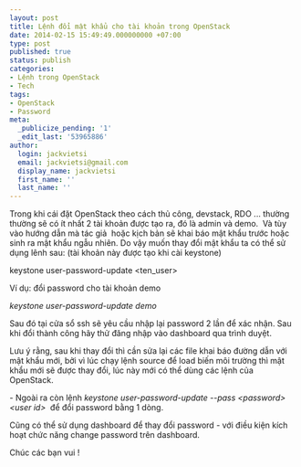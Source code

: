 ```yaml
---
layout: post
title: Lệnh đổi mật khẩu cho tài khoản trong OpenStack
date: 2014-02-15 15:49:49.000000000 +07:00
type: post
published: true
status: publish
categories:
- Lệnh trong OpenStack
- Tech
tags:
- OpenStack
- Password
meta:
  _publicize_pending: '1'
  _edit_last: '53965886'
author:
  login: jackvietsi
  email: jackvietsi@gmail.com
  display_name: jackvietsi
  first_name: ''
  last_name: ''
---
```

<p>Trong khi cái đặt OpenStack theo cách thủ công, devstack, RDO ... thường thường sẽ có ít nhất 2 tài khoản được tạo ra, đó là admin và demo.  Và tùy vào hướng dẫn mà tác giả  hoặc kịch bản sẽ khai báo mật khẩu trước hoặc sinh ra mật khẩu ngẫu nhiên. Do vậy muốn thay đổi mật khẩu ta có thể sử dụng lênh sau: (tài khoản này được tạo khi cài keystone)<!--more--></p>
<p>keystone user-password-update &lt;ten_user&gt;</p>
<p>Ví dụ: đổi password cho tài khoản demo</p>
<p><em>keystone user-password-update demo</em></p>
<p>Sau đó tại cửa sổ ssh sẽ yêu cầu nhập lại password 2 lần để xác nhận. Sau khi đổi thành công hãy thử đăng nhập vào dashboard qua trình duyệt.</p>
<p>Lưu ý rằng, sau khi thay đổi thì cần sửa lại các file khai báo đường dẫn với mật khẩu mới, bởi vì lúc chạy lệnh source để load biến môi trường thì mật khẩu mới sẽ được thay đổi, lúc này mới có thể dùng các lệnh của OpenStack.</p>
<p>- Ngoài ra còn lệnh <em>keystone user-password-update --pass &lt;password&gt; &lt;user id&gt; </em> để đổi password bằng 1 dòng.</p>
<p>Cũng có thể sử dụng dashboard để thay đổi password - với điều kiện kích hoạt chức năng change password trên dashboard.</p>
<p>Chúc các bạn vui !</p>
